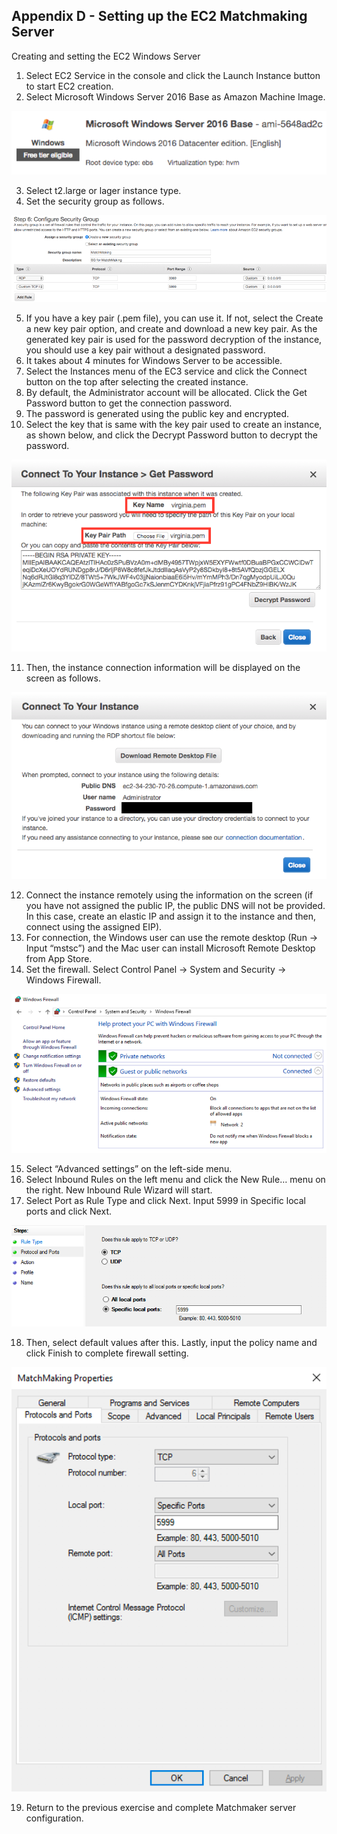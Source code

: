 ## Appendix D - Setting up the EC2 Matchmaking Server

Creating and setting the EC2 Windows Server
1.	Select EC2 Service in the console and click the Launch Instance button to start EC2 creation.
2.	Select Microsoft Windows Server 2016 Base as Amazon Machine Image.
 
![Windows AMI](./windows-ami.png)

3.	Select t2.large or lager instance type.
4.	Set the security group as follows.

![Security Groups](./ec2-security-group.png)
 
5.	If you have a key pair (.pem file), you can use it. If not, select the Create a new key pair option, and create and download a new key pair. As the generated key pair is used for the password decryption of the instance, you should use a key pair without a designated password. 
6.	It takes about 4 minutes for Windows Server to be accessible.
7.	Select the Instances menu of the EC3 service and click the Connect button on the top after selecting the created instance.
8.	By default, the Administrator account will be allocated. Click the Get Password button to get the connection password.
9.	The password is generated using the public key and encrypted.
10.	Select the key that is same with the key pair used to create an instance, as shown below, and click the Decrypt Password button to decrypt the password.

![Connect to Instance Pem](./connect-to-instance.png)
 
11.	Then, the instance connection information will be displayed on the screen as follows.

![Connect to Instance RDP](./connect-via-rdp.png)

12.	Connect the instance remotely using the information on the screen (if you have not assigned the public IP, the public DNS will not be provided. In this case, create an elastic IP and assign it to the instance and then, connect using the assigned EIP).
13.	For connection, the Windows user can use the remote desktop (Run -> Input “mstsc”) and the Mac user can install Microsoft Remote Desktop from App Store.
14.	Set the firewall. Select Control Panel -> System and Security -> Windows Firewall.

![Windows Firewall](./windows-firewall.png)
 
15.	Select “Advanced settings” on the left-side menu.
16.	Select Inbound Rules on the left menu and click the New Rule… menu on the right. New Inbound Rule Wizard will start.
17.	Select Port as Rule Type and click Next. Input 5999 in Specific local ports and click Next.

![Windows Firewall Port Rule](./windows-firewall-port-rule.png)
 
18.	Then, select default values after this. Lastly, input the policy name and click Finish to complete firewall setting.
 
![Windows Firewall Properties](./windows-firewall-properties.png)
 

19.	Return to the previous exercise and complete Matchmaker server configuration.

